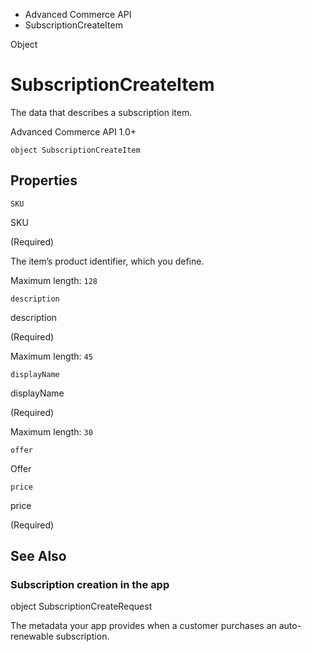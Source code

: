 

- Advanced Commerce API
-  SubscriptionCreateItem 

Object

# SubscriptionCreateItem

The data that describes a subscription item.

Advanced Commerce API 1.0+

``` source
object SubscriptionCreateItem
```

## Properties

`SKU`

SKU

 (Required) 

The item’s product identifier, which you define.

Maximum length: `128`

`description`

description

 (Required) 

Maximum length: `45`

`displayName`

displayName

 (Required) 

Maximum length: `30`

`offer`

Offer

`price`

price

 (Required) 

## See Also

### Subscription creation in the app

object SubscriptionCreateRequest

The metadata your app provides when a customer purchases an auto-renewable subscription.

